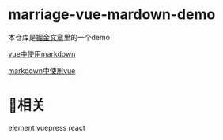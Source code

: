 # marriage-vue-mardown-demo

本仓库是[掘金文章]()里的一个demo

[vue中使用markdown]()

[markdown中使用vue]()

# 相关
element
vuepress
react